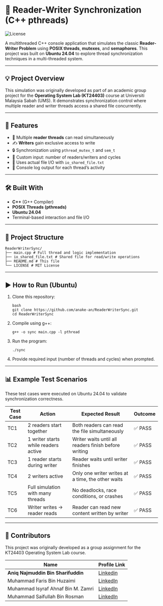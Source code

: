 # 🧵 Reader-Writer Synchronization (C++ pthreads)
![License](https://img.shields.io/badge/license-MIT-blue.svg)

A multithreaded C++ console application that simulates the classic **Reader-Writer Problem** using **POSIX threads**, **mutexes**, and **semaphores**. This project was built on **Ubuntu 24.04** to explore thread synchronization techniques in a multi-threaded system.

---

## 💡 Project Overview

This simulation was originally developed as part of an academic group project for the **Operating System Lab (KT24403)** course at Universiti Malaysia Sabah (UMS). It demonstrates synchronization control where multiple reader and writer threads access a shared file concurrently.

---

## 🚀 Features

- 📖 Multiple **reader threads** can read simultaneously
- ✍️ **Writers** gain exclusive access to write
- 🔒 Synchronization using `pthread_mutex_t` and `sem_t`
- 🧮 Custom input: number of readers/writers and cycles
- 📂 Uses actual file I/O with `io_shared_file.txt`
- 🧾 Console log output for each thread’s activity

---

## 🛠️ Built With

- **C++** (G++ Compiler)
- **POSIX Threads (pthreads)**
- **Ubuntu 24.04**
- Terminal-based interaction and file I/O

---

## 📁 Project Structure
```
ReaderWriterSync/
├── main.cpp # Full thread and logic implementation
├── io_shared_file.txt # Shared file for read/write operations
├── README.md # This file
└── LICENSE # MIT License
```

---

## ▶️ How to Run (Ubuntu)

1. Clone this repository:
   ```
   bash
   git clone https://github.com/anake-an/ReaderWriterSync.git
   cd ReaderWriterSync
   ```
2. Compile using g++:
   ```
   g++ -o sync main.cpp -l pthread
   ```
3. Run the program:
   ```
   ./sync
   ```
4. Provide required input (number of threads and cycles) when prompted.

---

## 📊 Example Test Scenarios

These test cases were executed on Ubuntu 24.04 to validate synchronization correctness.

| Test Case | Action                               | Expected Result                                           | Outcome |
|-----------|--------------------------------------|-----------------------------------------------------------|---------|
| TC1       | 2 readers start together             | Both readers can read the file simultaneously             | ✅ PASS |
| TC2       | 1 writer starts while readers active | Writer waits until all readers finish before writing      | ✅ PASS |
| TC3       | 1 reader starts during writer        | Reader waits until writer finishes                        | ✅ PASS |
| TC4       | 2 writers active                     | Only one writer writes at a time, the other waits         | ✅ PASS |
| TC5       | Full simulation with many threads    | No deadlocks, race conditions, or crashes                 | ✅ PASS |
| TC6       | Writer writes → reader reads         | Reader can read new content written by writer             | ✅ PASS |

---

## 👥 Contributors

This project was originally developed as a group assignment for the KT24403 Operating System Lab course.

| Name                                   | Profile Link                                                            |
|----------------------------------------|-------------------------------------------------------------------------|
| **Aniq Najmuddin Bin Sharifuddin**     | [Linkedin](https://www.linkedin.com/in/aniqnaj)                         |
| Muhammad Faris Bin Huzaimi             | [LinkedIn](https://www.linkedin.com/in/farishuz)                        |
| Muhammad Isyraf Ahnaf Bin M. Zamri     | [LinkedIn](https://www.linkedin.com/in/muhammad-isyraf-ahnaf-320557256) |
| Muhammad Saifullah Bin Rosman          | [LinkedIn](https://www.linkedin.com/in/muhammad-saifullah-5a3481272)    |



